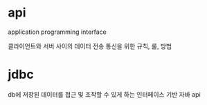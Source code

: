 # api

application programming interface

클라이언트와 서버 사이의 데이터 전송 통신을 위한 규칙, 룰, 방법

# jdbc

db에 저장된 데이터를 접근 및 조작할 수 있게 하는 인터페이스 기반 자바 api